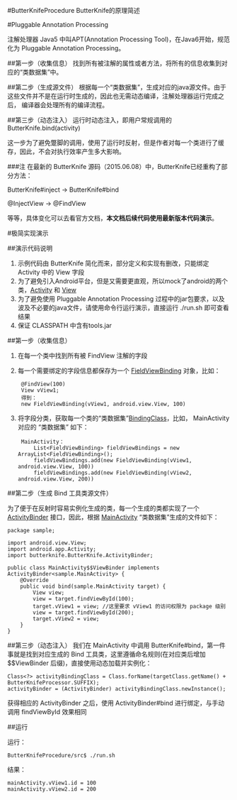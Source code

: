 #ButterKnifeProcedure
ButterKnife的原理简述

#Pluggable Annotation Processing

注解处理器
Java5 中叫APT(Annotation Processing Tool)，在Java6开始，规范化为 Pluggable Annotation Processing。

##第一步（收集信息）
找到所有被注解的属性或者方法，将所有的信息收集到对应的“类数据集”中。

##第二步（生成源文件）
根据每一个“类数据集”，生成对应的java源文件。由于这些文件并不是在运行时生成的，因此也无需动态编译，注解处理器运行完成之后，
编译器会处理所有的编译流程。

##第三步（动态注入）
运行时动态注入，即用户常规调用的 ButterKnife.bind(activity)

这一步为了避免蹩脚的调用，使用了运行时反射，但是作者对每一个类进行了缓存，因此，不会对执行效率产生多大影响。

###注
在最新的 ButterKnife 源码（2015.06.08）中，ButterKnife已经重构了部分方法：

ButterKnife#inject -> ButterKnife#bind

@InjectView -> @FindView

等等，具体变化可以去看官方文档，**本文档后续代码使用最新版本代码演示**。

#极简实现演示

##演示代码说明

1. 示例代码由 ButterKnife 简化而来，部分定义和实现有删改，只能绑定 Activity 中的 View 字段
2. 为了避免引入Android平台，但是又需要更直观，所以mock了android的两个类，[Activity](./android/app/Activity.java) 和 [View](./android/view/View.java)
3. 为了避免使用 Pluggable Annotation Processing 过程中的jar包要求，以及波及不必要的java文件，请使用命令行运行演示，直接运行 ./run.sh 即可查看结果
4. 保证 CLASSPATH 中含有tools.jar

##第一步（收集信息）

1. 在每一个类中找到所有被 FindView 注解的字段
2. 每一个需要绑定的字段信息都保存为一个 [FieldViewBinding](./butterknife/internal/FieldViewBinding.java) 对象，比如：

        @FindView(100)
        View vView1;
        得到：
        new FieldViewBinding(vView1, android.view.View, 100)

3. 将字段分类，获取每一个类的“类数据集”[BindingClass](./butterknife/internal/BindingClass.java)，比如， MainActivity 对应的 “类数据集” 如下：

        MainActivity：
            List<FieldViewBinding> fieldViewBindings = new ArrayList<FieldViewBinding>();
            fieldViewBindings.add(new FieldViewBinding(vView1, android.view.View, 100))
            fieldViewBindings.add(new FieldViewBinding(vView2, android.view.View, 200))

##第二步（生成 Bind 工具类源文件）

为了便于在反射时容易实例化生成的类，每一个生成的类都实现了一个 [ActivityBinder<T extends Activity>](./butterknife/internal/ButterKnifeProcessor.java) 接口，因此，根据 [MainActivity](./sample/MainActivity) “类数据集”生成的文件如下：

    package sample;

    import android.view.View;
    import android.app.Activity;
    import butterknife.ButterKnife.ActivityBinder;

    public class MainActivity$$ViewBinder implements ActivityBinder<sample.MainActivity> {
        @Override
        public void bind(sample.MainActivity target) {
            View view;
            view = target.findViewById(100);
            target.vView1 = view; //这里要求 vView1 的访问权限为 package 级别
            view = target.findViewById(200);
            target.vView2 = view;
        }
    }

##第三步（动态注入）
我们在 MainActivity 中调用 ButterKnife#bind，第一件事就是找到对应生成的 Bind 工具类，这里遵循命名规则(在对应类后增加 $$ViewBinder 后缀)，直接使用动态加载并实例化：

    Class<?> activityBindingClass = Class.forName(targetClass.getName() + ButterKnifeProcessor.SUFFIX);
    activityBinder = (ActivityBinder) activityBindingClass.newInstance();

获得相应的 ActivityBinder 之后，使用 ActivityBinder#bind 进行绑定，与手动调用 findViewById 效果相同


##运行

运行：

    ButterKnifeProcedure/src$ ./run.sh

结果：

    mainActivity.vView1.id = 100
    mainActivity.vView2.id = 200









